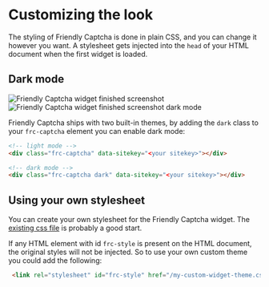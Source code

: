 # Customizing the look

The styling of Friendly Captcha is done in plain CSS, and you can change it however you want. A stylesheet gets injected into the `head` of your HTML document when the first widget is loaded.

## Dark mode

![Friendly Captcha widget finished screenshot](https://i.imgur.com/HlMY7QM.png) ![Friendly Captcha widget finished screenshot dark mode](https://i.imgur.com/UgqOJaB.png)

Friendly Captcha ships with two built-in themes, by adding the `dark` class to your `frc-captcha` element you can enable dark mode:

```html
<!-- light mode -->
<div class="frc-captcha" data-sitekey="<your sitekey>"></div>

<!-- dark mode -->
<div class="frc-captcha dark" data-sitekey="<your sitekey>"></div>
```


## Using your own stylesheet
You can create your own stylesheet for the Friendly Captcha widget. The [existing css file](https://github.com/gzuidhof/friendly-challenge/blob/master/src/styles.css) is probably a good start.

If any HTML element with id `frc-style` is present on the HTML document, the original styles will not be injected. So to use your own custom theme you could add the following:

```html
 <link rel="stylesheet" id="frc-style" href="/my-custom-widget-theme.css">
```

